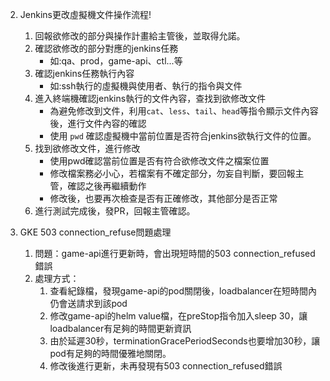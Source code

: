 2. Jenkins更改虛擬機文件操作流程!
    1. 回報欲修改的部分與操作計畫給主管後，並取得允諾。
    2. 確認欲修改的部分對應的jenkins任務
        - 如:qa、prod，game-api、ctl...等
    3. 確認jenkins任務執行內容
        - 如:ssh執行的虛擬機與使用者、執行的指令與文件
    4. 進入終端機確認jenkins執行的文件內容，查找到欲修改文件
        - 為避免修改到文件，利用`cat`、`less`、`tail`、`head`等指令顯示文件內容後，進行文件內容的確認
        - 使用 `pwd` 確認虛擬機中當前位置是否符合jenkins欲執行文件的位置。
    5. 找到欲修改文件，進行修改
        - 使用pwd確認當前位置是否有符合欲修改文件之檔案位置
        - 修改檔案務必小心，若檔案有不確定部分，勿妄自判斷，要回報主管，確認之後再繼續動作
        - 修改後，也要再次檢查是否有正確修改，其他部分是否正常
    6. 進行測試完成後，發PR，回報主管確認。

3. GKE 503 connection_refuse問題處理
    1. 問題：game-api進行更新時，會出現短時間的503 connection_refused錯誤
    2. 處理方式：
        1. 查看紀錄檔，發現game-api的pod關閉後，loadbalancer在短時間內仍會送請求到該pod
        2. 修改game-api的helm value檔，在preStop指令加入sleep 30，讓loadbalancer有足夠的時間更新資訊
        3. 由於延遲30秒，terminationGracePeriodSeconds也要增加30秒，讓pod有足夠的時間優雅地關閉。
        4. 修改後進行更新，未再發現有503 connection_refused錯誤